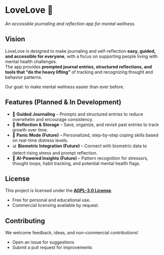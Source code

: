 # LoveLove 💖  
*An accessible journaling and reflection app for mental wellness.*  

## Vision  
LoveLove is designed to make journaling and self-reflection **easy, guided, and accessible for everyone**, with a focus on supporting people living with mental health challenges.  
The app provides **prompted journal entries, structured reflections, and tools that “do the heavy lifting”** of tracking and recognizing thought and behavior patterns.  

Our goal: to make mental wellness easier than ever before.  

## Features (Planned & In Development)  
- 📝 **Guided Journaling** – Prompts and structured entries to reduce overwhelm and encourage consistency.  
- 📂 **Reflection & Storage** – Save, organize, and revisit past entries to track growth over time.  
- 🚨 **Panic Mode (Future)** – Personalized, step-by-step coping skills based on real-time distress levels.  
- 📊 **Biometric Integration (Future)** – Connect with biometric data to detect rising stress and prompt reflection.  
- 🤖 **AI-Powered Insights (Future)** – Pattern recognition for stressors, thought loops, habit tracking, and potential mental health flags.  

## License  
This project is licensed under the **[AGPL-3.0 License](LICENSE)**.  
- Free for personal and educational use.  
- Commercial licensing available by request.  

## Contributing  
We welcome feedback, ideas, and non-commercial contributions!  
- Open an issue for suggestions  
- Submit a pull request for improvements 
